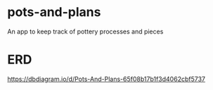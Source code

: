 # pots-and-plans
An app to keep track of pottery processes and pieces

# ERD
https://dbdiagram.io/d/Pots-And-Plans-65f08b17b1f3d4062cbf5737
